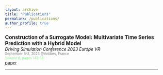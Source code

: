 ```yaml
---
layout: archive
title: "Publications"
permalink: /publications/
author_profile: true
---
```


<span style="font-size:1.2em; ">**Construction of a Surrogate Model: Multivariate Time Series Prediction with a Hybrid Model**</span>  
*Driving Simulation Conference 2023 Europe VR*  
<span style="color:grey; font-size:0.8em; ">September 6-8, 2023 @Antibes, France</span>  
<span style="color:lightgreen; font-size:0.8em; ">Volume 8, pages 143-14</span>  
[paper](../files/article_dsc_2023.pdf)

***
